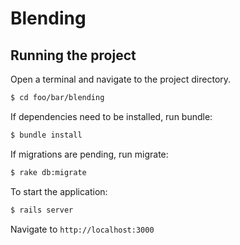# Blending

## Running the project

Open a terminal and navigate to the project directory.

```sh
$ cd foo/bar/blending
```

If dependencies need to be installed, run bundle:

```sh
$ bundle install
```

If migrations are pending, run migrate:

```sh
$ rake db:migrate
```

To start the application:

```sh
$ rails server
```

Navigate to `http://localhost:3000`
